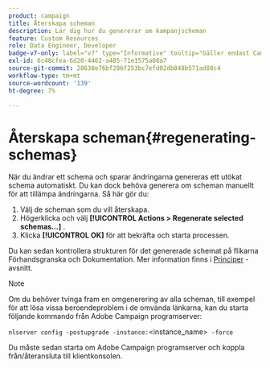 ```yaml
---
product: campaign
title: Återskapa scheman
description: Lär dig hur du genererar om kampanjscheman
feature: Custom Resources
role: Data Engineer, Developer
badge-v7-only: label="v7" type="Informative" tooltip="Gäller endast Campaign Classic v7"
exl-id: 6c48cfea-6d20-4462-a485-71e1575a08a7
source-git-commit: 28638e76bf286f253bc7efd02db848b571ad88c4
workflow-type: tm+mt
source-wordcount: '139'
ht-degree: 7%

---
```


# Återskapa scheman{#regenerating-schemas}

När du ändrar ett schema och sparar ändringarna genereras ett utökat schema automatiskt. Du kan dock behöva generera om scheman manuellt för att tillämpa ändringarna. Så här gör du:

1. Välj de scheman som du vill återskapa.
1. Högerklicka och välj **[!UICONTROL Actions > Regenerate selected schemas...]** .
1. Klicka **[!UICONTROL OK]** för att bekräfta och starta processen.

Du kan sedan kontrollera strukturen för det genererade schemat på flikarna Förhandsgranska och Dokumentation. Mer information finns i [Principer](../../configuration/using/data-schemas.md#principles) -avsnitt.

>[!NOTE]
>
>Om du behöver tvinga fram en omgenerering av alla scheman, till exempel för att lösa vissa beroendeproblem i de omvända länkarna, kan du starta följande kommando från Adobe Campaign programserver:
>
> `nlserver config -postupgrade -instance:`&lt;instance_name>` -force`
>
>Du måste sedan starta om Adobe Campaign programserver och koppla från/återansluta till klientkonsolen.
